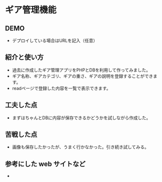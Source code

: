 # ギア管理機能

## DEMO

  - デプロイしている場合はURLを記入（任意）

## 紹介と使い方

  - 過去に作成したギア管理アプリをPHPとDBを利用して作ってみました。
  - ギア名称、ギアカテゴリ、ギアの重さ、ギアの説明を登録することができます。
  - readページで登録した内容を一覧で表示できます。

## 工夫した点

  - まずはちゃんとDBに内容が保存できるかどうかを試しながら作成した。

## 苦戦した点

  - 画像も保存したかったが、うまく行かなかった。引き続き試してみる。

## 参考にした web サイトなど

  - 